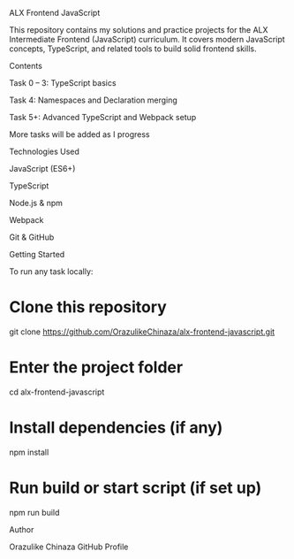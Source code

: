 ALX Frontend JavaScript

This repository contains my solutions and practice projects for the ALX Intermediate Frontend (JavaScript) curriculum.
It covers modern JavaScript concepts, TypeScript, and related tools to build solid frontend skills.

Contents

Task 0 – 3: TypeScript basics

Task 4: Namespaces and Declaration merging

Task 5+: Advanced TypeScript and Webpack setup

More tasks will be added as I progress

Technologies Used

JavaScript (ES6+)

TypeScript

Node.js & npm

Webpack

Git & GitHub

Getting Started

To run any task locally:

# Clone this repository
git clone https://github.com/OrazulikeChinaza/alx-frontend-javascript.git

# Enter the project folder
cd alx-frontend-javascript

# Install dependencies (if any)
npm install

# Run build or start script (if set up)
npm run build

 Author

Orazulike Chinaza
GitHub Profile

